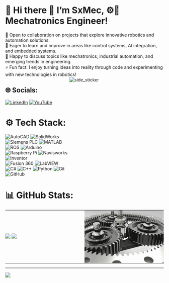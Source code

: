 # 💫 Hi there 👋 I’m SxMec, ⚙️🚀 Mechatronics Engineer!
👯 Open to collaboration on projects that explore innovative robotics and automation solutions.  
🤝 Eager to learn and improve in areas like control systems, AI integration, and embedded systems.  
💬 Happy to discuss topics like mechatronics, industrial automation, and emerging trends in engineering.  
⚡ Fun fact: I enjoy turning ideas into reality through code and experimenting with new technologies in robotics!
<img align="right" width=300px height=300px alt="side_sticker" src="https://media0.giphy.com/media/v1.Y2lkPTc5MGI3NjExMTNxbmV3cWpvcTc5aHZ4NWlpNXl4Y2VzenVmbDQyZWwyNm84N2NwOSZlcD12MV9pbnRlcm5hbF9naWZfYnlfaWQmY3Q9cw/a4A2UjzWqhX8c/giphy.gif" />

## 🌐 Socials:
[![LinkedIn](https://img.shields.io/badge/LinkedIn-%230077B5.svg?logo=linkedin&logoColor=white)](https://www.linkedin.com/in/sxmec/) 
[![YouTube](https://img.shields.io/badge/YouTube-%23FF0000.svg?logo=youtube&logoColor=white)](https://www.youtube.com/@SxMec)

<!-- ### Ẩn (commented out)
[![X](https://img.shields.io/badge/X-%231DA1F2.svg?logo=x&logoColor=white)](https://x.com/HuangQXingzz)
[![Weibo](https://img.shields.io/badge/Weibo-%23E6162D.svg?logo=sina-weibo&logoColor=white)](https://weibo.com/u/7963348721)
[![Twitch](https://img.shields.io/badge/Twitch-%239146FF.svg?logo=twitch&logoColor=white)](https://www.twitch.tv/sxingzz)
[![TikTok](https://img.shields.io/badge/TikTok-%23000000.svg?logo=tiktok&logoColor=white)](https://www.tiktok.com/@sxingzz)
[![Patreon](https://img.shields.io/badge/Patreon-%23FF424D.svg?logo=patreon&logoColor=white)](https://www.patreon.com/c/Sxingzz)
[![Buy Me A Coffee](https://img.shields.io/badge/Buy%20Me%20A%20Coffee-%23FF813F.svg?logo=buy-me-a-coffee&logoColor=white)](https://buymeacoffee.com/sxingzz)
-->

# ⚙️ Tech Stack:
![AutoCAD](https://img.shields.io/badge/AutoCAD-%23E34F26.svg?style=for-the-badge&logo=autodesk&logoColor=white) 
![SolidWorks](https://img.shields.io/badge/SolidWorks-%23FF0000.svg?style=for-the-badge&logo=dassaultsystemes&logoColor=white) 
![Siemens PLC](https://img.shields.io/badge/Siemens%20PLC-%230078D7.svg?style=for-the-badge&logo=siemens&logoColor=white) 
![MATLAB](https://img.shields.io/badge/MATLAB-%230076A8.svg?style=for-the-badge&logo=mathworks&logoColor=white) 
![ROS](https://img.shields.io/badge/ROS-%230A0FF9.svg?style=for-the-badge&logo=ros&logoColor=white) 
![Arduino](https://img.shields.io/badge/Arduino-00979D?style=for-the-badge&logo=arduino&logoColor=white) 
![Raspberry Pi](https://img.shields.io/badge/Raspberry%20Pi-A22846?style=for-the-badge&logo=raspberry%20pi&logoColor=white)
![Navisworks](https://img.shields.io/badge/Navisworks-%230095D2.svg?style=for-the-badge&logo=autodesk&logoColor=white)  
![Inventor](https://img.shields.io/badge/Inventor-%23F77F00.svg?style=for-the-badge&logo=autodesk&logoColor=white)  
![Fusion 360](https://img.shields.io/badge/Fusion%20360-%23FCA121.svg?style=for-the-badge&logo=autodesk&logoColor=white) 
![LabVIEW](https://img.shields.io/badge/LabVIEW-%23FFDD00.svg?style=for-the-badge&logo=ni&logoColor=black) 
![C#](https://img.shields.io/badge/C%23-%23239120.svg?style=for-the-badge&logo=c-sharp&logoColor=white)
![C++](https://img.shields.io/badge/C++-%2300599C.svg?style=for-the-badge&logo=c%2B%2B&logoColor=white) 
![Python](https://img.shields.io/badge/python-3670A0?style=for-the-badge&logo=python&logoColor=ffdd54) 
![Git](https://img.shields.io/badge/Git-%23F05033.svg?style=for-the-badge&logo=git&logoColor=white) 
![GitHub](https://img.shields.io/badge/GitHub-%23121011.svg?style=for-the-badge&logo=github&logoColor=white)  

# 📊 GitHub Stats:
<table style="width: 100%; table-layout: auto;">
  <tr>
    <td width="50%" style="padding: 0;">
      <img src="https://github-readme-stats.vercel.app/api?username=SxMec&theme=dark&hide_border=false&include_all_commits=true&count_private=true" />
      <img src="https://github-readme-stats.vercel.app/api/top-langs/?username=SxMec&layout=donut&theme=dark&hide=false" />
    </td>
    <td style="padding: 0; width: auto;">
      <img alt="gif" align="right" src="Github/Assets/1.gif" />
    </td>
  </tr>
</table>



---
[![](https://visitcount.itsvg.in/api?id=SxMec&icon=0&color=0)](https://visitcount.itsvg.in)

<!-- Proudly created with GPRM ( https://gprm.itsvg.in ) -->
